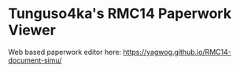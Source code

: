# Tunguso4ka's RMC14 Paperwork Viewer

Web based paperwork editor here: https://yagwog.github.io/RMC14-document-simu/
